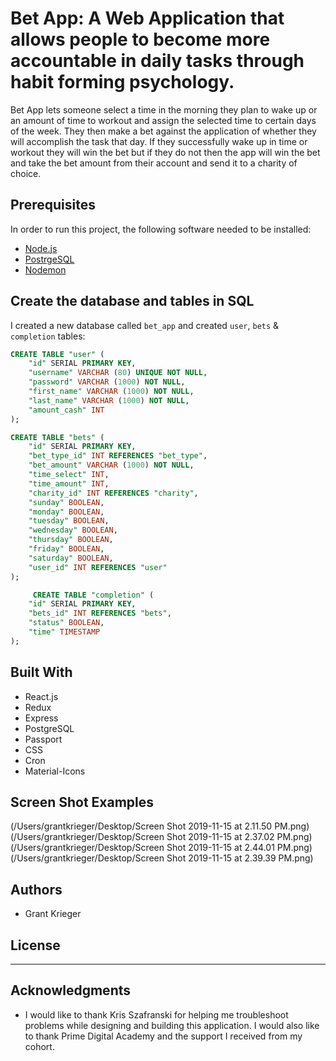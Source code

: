 # Bet App: A Web Application that allows people to become more accountable in daily tasks through habit forming psychology.
Bet App lets someone select a time in the morning they plan to wake up or an amount of time to workout and assign the selected time to certain days of the week. They then make a bet against the application of whether they will accomplish the task that day. If they successfully wake up in time or workout they will win the bet but if they do not then the app will win the bet and take the bet amount from their account and send it to a charity of choice.


## Prerequisites
In order to run this project, the following software needed to be installed:
- [Node.js](https://nodejs.org/en/)
- [PostrgeSQL](https://www.postgresql.org/)
- [Nodemon](https://nodemon.io/)

## Create the database and tables in SQL
I created a new database called `bet_app` and created `user`, `bets` & `completion` tables:

```SQL
CREATE TABLE "user" (
    "id" SERIAL PRIMARY KEY,
    "username" VARCHAR (80) UNIQUE NOT NULL,
    "password" VARCHAR (1000) NOT NULL,
    "first_name" VARCHAR (1000) NOT NULL,
    "last_name" VARCHAR (1000) NOT NULL,
    "amount_cash" INT
);

CREATE TABLE "bets" (
    "id" SERIAL PRIMARY KEY,
    "bet_type_id" INT REFERENCES "bet_type",
    "bet_amount" VARCHAR (1000) NOT NULL,
    "time_select" INT,
    "time_amount" INT,
    "charity_id" INT REFERENCES "charity",
    "sunday" BOOLEAN,
    "monday" BOOLEAN,
    "tuesday" BOOLEAN,
    "wednesday" BOOLEAN,
    "thursday" BOOLEAN,
    "friday" BOOLEAN,
    "saturday" BOOLEAN,
    "user_id" INT REFERENCES "user"
);

     CREATE TABLE "completion" (
    "id" SERIAL PRIMARY KEY,
    "bets_id" INT REFERENCES "bets",
    "status" BOOLEAN,
    "time" TIMESTAMP
);
```

## Built With
- React.js
- Redux
- Express
- PostgreSQL
- Passport
- CSS
- Cron
- Material-Icons  

## Screen Shot Examples
(/Users/grantkrieger/Desktop/Screen Shot 2019-11-15 at 2.11.50 PM.png)
(/Users/grantkrieger/Desktop/Screen Shot 2019-11-15 at 2.37.02 PM.png)
(/Users/grantkrieger/Desktop/Screen Shot 2019-11-15 at 2.44.01 PM.png)
(/Users/grantkrieger/Desktop/Screen Shot 2019-11-15 at 2.39.39 PM.png)



## Authors
- Grant Krieger

## License
----- -----

## Acknowledgments
- I would like to thank Kris Szafranski for helping me troubleshoot problems while designing and building this application. I would also like to thank Prime Digital Academy and the support I received from my cohort.






